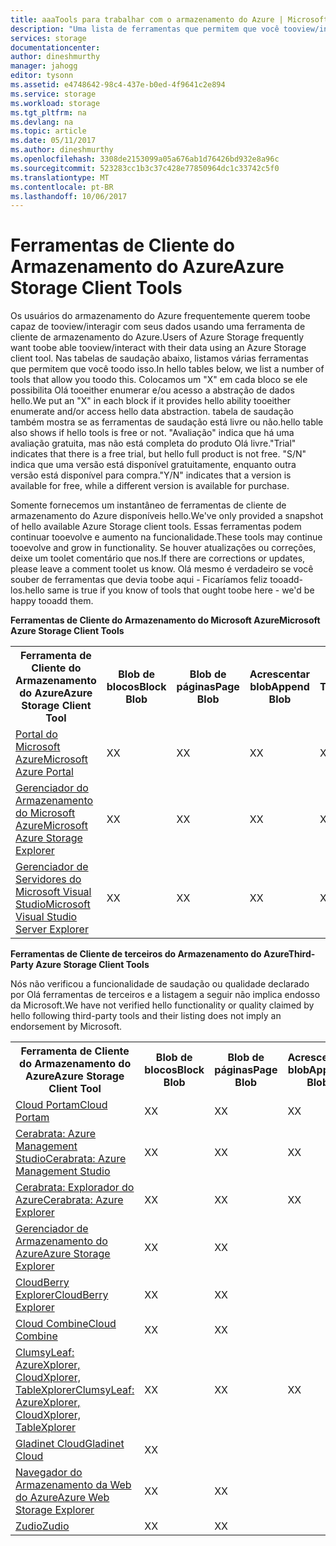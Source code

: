 ```yaml
---
title: aaaTools para trabalhar com o armazenamento do Azure | Microsoft Docs
description: "Uma lista de ferramentas que permitem que você tooview/interagir com os dados de armazenamento do Azure."
services: storage
documentationcenter: 
author: dineshmurthy
manager: jahogg
editor: tysonn
ms.assetid: e4748642-98c4-437e-b0ed-4f9641c2e894
ms.service: storage
ms.workload: storage
ms.tgt_pltfrm: na
ms.devlang: na
ms.topic: article
ms.date: 05/11/2017
ms.author: dineshmurthy
ms.openlocfilehash: 3308de2153099a05a676ab1d76426bd932e8a96c
ms.sourcegitcommit: 523283cc1b3c37c428e77850964dc1c33742c5f0
ms.translationtype: MT
ms.contentlocale: pt-BR
ms.lasthandoff: 10/06/2017
---
```

# <a name="azure-storage-client-tools"></a><span data-ttu-id="be4cc-103">Ferramentas de Cliente do Armazenamento do Azure</span><span class="sxs-lookup"><span data-stu-id="be4cc-103">Azure Storage Client Tools</span></span>
<span data-ttu-id="be4cc-104">Os usuários do armazenamento do Azure frequentemente querem toobe capaz de tooview/interagir com seus dados usando uma ferramenta de cliente de armazenamento do Azure.</span><span class="sxs-lookup"><span data-stu-id="be4cc-104">Users of Azure Storage frequently want toobe able tooview/interact with their data using an Azure Storage client tool.</span></span> <span data-ttu-id="be4cc-105">Nas tabelas de saudação abaixo, listamos várias ferramentas que permitem que você toodo isso.</span><span class="sxs-lookup"><span data-stu-id="be4cc-105">In hello tables below, we list a number of tools that allow you toodo this.</span></span> <span data-ttu-id="be4cc-106">Colocamos um "X" em cada bloco se ele possibilita Olá tooeither enumerar e/ou acesso a abstração de dados hello.</span><span class="sxs-lookup"><span data-stu-id="be4cc-106">We put an "X" in each block if it provides hello ability tooeither enumerate and/or access hello data abstraction.</span></span> <span data-ttu-id="be4cc-107">tabela de saudação também mostra se as ferramentas de saudação está livre ou não.</span><span class="sxs-lookup"><span data-stu-id="be4cc-107">hello table also shows if hello tools is free or not.</span></span> <span data-ttu-id="be4cc-108">"Avaliação" indica que há uma avaliação gratuita, mas não está completa do produto Olá livre.</span><span class="sxs-lookup"><span data-stu-id="be4cc-108">"Trial" indicates that there is a free trial, but hello full product is not free.</span></span> <span data-ttu-id="be4cc-109">"S/N" indica que uma versão está disponível gratuitamente, enquanto outra versão está disponível para compra.</span><span class="sxs-lookup"><span data-stu-id="be4cc-109">"Y/N" indicates that a version is available for free, while a different version is available for purchase.</span></span>

<span data-ttu-id="be4cc-110">Somente fornecemos um instantâneo de ferramentas de cliente de armazenamento do Azure disponíveis hello.</span><span class="sxs-lookup"><span data-stu-id="be4cc-110">We've only provided a snapshot of hello available Azure Storage client tools.</span></span> <span data-ttu-id="be4cc-111">Essas ferramentas podem continuar tooevolve e aumento na funcionalidade.</span><span class="sxs-lookup"><span data-stu-id="be4cc-111">These tools may continue tooevolve and grow in functionality.</span></span> <span data-ttu-id="be4cc-112">Se houver atualizações ou correções, deixe um toolet comentário que nos.</span><span class="sxs-lookup"><span data-stu-id="be4cc-112">If there are corrections or updates, please leave a comment toolet us know.</span></span> <span data-ttu-id="be4cc-113">Olá mesmo é verdadeiro se você souber de ferramentas que devia toobe aqui - Ficaríamos feliz tooadd-los.</span><span class="sxs-lookup"><span data-stu-id="be4cc-113">hello same is true if you know of tools that ought toobe here - we'd be happy tooadd them.</span></span>

<span data-ttu-id="be4cc-114">**Ferramentas de Cliente do Armazenamento do Microsoft Azure**</span><span class="sxs-lookup"><span data-stu-id="be4cc-114">**Microsoft Azure Storage Client Tools**</span></span>

<table>
  <tr>
    <th rowspan="2"><span data-ttu-id="be4cc-115">Ferramenta de Cliente do Armazenamento do Azure</span><span class="sxs-lookup"><span data-stu-id="be4cc-115">Azure Storage Client Tool</span></span></th>
    <th rowspan="2"><span data-ttu-id="be4cc-116">Blob de blocos</span><span class="sxs-lookup"><span data-stu-id="be4cc-116">Block Blob</span></span></th>
    <th rowspan="2"><span data-ttu-id="be4cc-117">Blob de páginas</span><span class="sxs-lookup"><span data-stu-id="be4cc-117">Page Blob</span></span></th>
    <th rowspan="2"><span data-ttu-id="be4cc-118">Acrescentar blob</span><span class="sxs-lookup"><span data-stu-id="be4cc-118">Append Blob</span></span></th>
    <th rowspan="2"><span data-ttu-id="be4cc-119">Tabelas</span><span class="sxs-lookup"><span data-stu-id="be4cc-119">Tables</span></span></th>
    <th rowspan="2"><span data-ttu-id="be4cc-120">Filas</span><span class="sxs-lookup"><span data-stu-id="be4cc-120">Queues</span></span></th>
    <th rowspan="2"><span data-ttu-id="be4cc-121">Arquivos</span><span class="sxs-lookup"><span data-stu-id="be4cc-121">Files</span></span></th>
    <th rowspan="2"><span data-ttu-id="be4cc-122">Grátis</span><span class="sxs-lookup"><span data-stu-id="be4cc-122">Free</span></span></th>
    <th colspan="4"><span data-ttu-id="be4cc-123">Plataforma</span><span class="sxs-lookup"><span data-stu-id="be4cc-123">Platform</span></span></th>
  </tr>
  <tr>
    <td><span data-ttu-id="be4cc-124">Web</span><span class="sxs-lookup"><span data-stu-id="be4cc-124">Web</span></span></td>
    <td><span data-ttu-id="be4cc-125">Windows</span><span class="sxs-lookup"><span data-stu-id="be4cc-125">Windows</span></span></td>
    <td><span data-ttu-id="be4cc-126">OSX</span><span class="sxs-lookup"><span data-stu-id="be4cc-126">OSX</span></span></td>
    <td><span data-ttu-id="be4cc-127">Linux</span><span class="sxs-lookup"><span data-stu-id="be4cc-127">Linux</span></span></td>
  </tr>
  <tr>
    <td><span data-ttu-id="be4cc-128"><a href="https://azure.microsoft.com/features/azure-portal/">Portal do Microsoft Azure</a></span><span class="sxs-lookup"><span data-stu-id="be4cc-128"><a href="https://azure.microsoft.com/features/azure-portal/">Microsoft Azure Portal</a></span></span></td>
    <td><span data-ttu-id="be4cc-129">X</span><span class="sxs-lookup"><span data-stu-id="be4cc-129">X</span></span></td>
    <td><span data-ttu-id="be4cc-130">X</span><span class="sxs-lookup"><span data-stu-id="be4cc-130">X</span></span></td>
    <td><span data-ttu-id="be4cc-131">X</span><span class="sxs-lookup"><span data-stu-id="be4cc-131">X</span></span></td>
    <td><span data-ttu-id="be4cc-132">X</span><span class="sxs-lookup"><span data-stu-id="be4cc-132">X</span></span></td>
    <td><span data-ttu-id="be4cc-133">X</span><span class="sxs-lookup"><span data-stu-id="be4cc-133">X</span></span></td>
    <td><span data-ttu-id="be4cc-134">X</span><span class="sxs-lookup"><span data-stu-id="be4cc-134">X</span></span></td>
    <td><span data-ttu-id="be4cc-135">S</span><span class="sxs-lookup"><span data-stu-id="be4cc-135">Y</span></span></td>
    <td><span data-ttu-id="be4cc-136">X</span><span class="sxs-lookup"><span data-stu-id="be4cc-136">X</span></span></td>
    <td></td>
    <td></td>
    <td></td>
  </tr>
  <tr>
    <td><span data-ttu-id="be4cc-137"><a href="http://storageexplorer.com/">Gerenciador do Armazenamento do Microsoft Azure</a></span><span class="sxs-lookup"><span data-stu-id="be4cc-137"><a href="http://storageexplorer.com/">Microsoft Azure Storage Explorer</a></span></span></td>
    <td><span data-ttu-id="be4cc-138">X</span><span class="sxs-lookup"><span data-stu-id="be4cc-138">X</span></span></td>
    <td><span data-ttu-id="be4cc-139">X</span><span class="sxs-lookup"><span data-stu-id="be4cc-139">X</span></span></td>
    <td><span data-ttu-id="be4cc-140">X</span><span class="sxs-lookup"><span data-stu-id="be4cc-140">X</span></span></td>
    <td><span data-ttu-id="be4cc-141">X</span><span class="sxs-lookup"><span data-stu-id="be4cc-141">X</span></span></td>
    <td><span data-ttu-id="be4cc-142">X</span><span class="sxs-lookup"><span data-stu-id="be4cc-142">X</span></span></td>
    <td><span data-ttu-id="be4cc-143">X</span><span class="sxs-lookup"><span data-stu-id="be4cc-143">X</span></span></td>
    <td><span data-ttu-id="be4cc-144">S</span><span class="sxs-lookup"><span data-stu-id="be4cc-144">Y</span></span></td>
    <td></td>
    <td><span data-ttu-id="be4cc-145">X</span><span class="sxs-lookup"><span data-stu-id="be4cc-145">X</span></span></td>
    <td><span data-ttu-id="be4cc-146">X</span><span class="sxs-lookup"><span data-stu-id="be4cc-146">X</span></span></td>
    <td><span data-ttu-id="be4cc-147">X</span><span class="sxs-lookup"><span data-stu-id="be4cc-147">X</span></span></td>
  </tr>
  <tr>
    <td><span data-ttu-id="be4cc-148"><a href="https://www.visualstudio.com/features/azure-tools-vs.aspx">Gerenciador de Servidores do Microsoft Visual Studio</a></span><span class="sxs-lookup"><span data-stu-id="be4cc-148"><a href="https://www.visualstudio.com/features/azure-tools-vs.aspx">Microsoft Visual Studio Server Explorer</a></span></span></td>
    <td><span data-ttu-id="be4cc-149">X</span><span class="sxs-lookup"><span data-stu-id="be4cc-149">X</span></span></td>
    <td><span data-ttu-id="be4cc-150">X</span><span class="sxs-lookup"><span data-stu-id="be4cc-150">X</span></span></td>
    <td><span data-ttu-id="be4cc-151">X</span><span class="sxs-lookup"><span data-stu-id="be4cc-151">X</span></span></td>
    <td><span data-ttu-id="be4cc-152">X</span><span class="sxs-lookup"><span data-stu-id="be4cc-152">X</span></span></td>
    <td><span data-ttu-id="be4cc-153">X</span><span class="sxs-lookup"><span data-stu-id="be4cc-153">X</span></span></td>
    <td></td>
    <td><span data-ttu-id="be4cc-154">S</span><span class="sxs-lookup"><span data-stu-id="be4cc-154">Y</span></span></td>
    <td></td>
    <td><span data-ttu-id="be4cc-155">X</span><span class="sxs-lookup"><span data-stu-id="be4cc-155">X</span></span></td>
    <td></td>
    <td></td>
  </tr>
</table>

<span data-ttu-id="be4cc-156">**Ferramentas de Cliente de terceiros do Armazenamento do Azure**</span><span class="sxs-lookup"><span data-stu-id="be4cc-156">**Third-Party Azure Storage Client Tools**</span></span>

<span data-ttu-id="be4cc-157">Nós não verificou a funcionalidade de saudação ou qualidade declarado por Olá ferramentas de terceiros e a listagem a seguir não implica endosso da Microsoft.</span><span class="sxs-lookup"><span data-stu-id="be4cc-157">We have not verified hello functionality or quality claimed by hello following third-party tools and their listing does not imply an endorsement by Microsoft.</span></span>

<table>
  <tr>
    <th rowspan="2"><span data-ttu-id="be4cc-158">Ferramenta de Cliente do Armazenamento do Azure</span><span class="sxs-lookup"><span data-stu-id="be4cc-158">Azure Storage Client Tool</span></span></th>
    <th rowspan="2"><span data-ttu-id="be4cc-159">Blob de blocos</span><span class="sxs-lookup"><span data-stu-id="be4cc-159">Block Blob</span></span></th>
    <th rowspan="2"><span data-ttu-id="be4cc-160">Blob de páginas</span><span class="sxs-lookup"><span data-stu-id="be4cc-160">Page Blob</span></span></th>
    <th rowspan="2"><span data-ttu-id="be4cc-161">Acrescentar blob</span><span class="sxs-lookup"><span data-stu-id="be4cc-161">Append Blob</span></span></th>
    <th rowspan="2"><span data-ttu-id="be4cc-162">Tabelas</span><span class="sxs-lookup"><span data-stu-id="be4cc-162">Tables</span></span></th>
    <th rowspan="2"><span data-ttu-id="be4cc-163">Filas</span><span class="sxs-lookup"><span data-stu-id="be4cc-163">Queues</span></span></th>
    <th rowspan="2"><span data-ttu-id="be4cc-164">Arquivos</span><span class="sxs-lookup"><span data-stu-id="be4cc-164">Files</span></span></th>
    <th rowspan="2"><span data-ttu-id="be4cc-165">Grátis</span><span class="sxs-lookup"><span data-stu-id="be4cc-165">Free</span></span></th>
    <th colspan="4"><span data-ttu-id="be4cc-166">Plataforma</span><span class="sxs-lookup"><span data-stu-id="be4cc-166">Platform</span></span></th>
  </tr>
  <tr>
    <td><span data-ttu-id="be4cc-167">Web</span><span class="sxs-lookup"><span data-stu-id="be4cc-167">Web</span></span></td>
    <td><span data-ttu-id="be4cc-168">Windows</span><span class="sxs-lookup"><span data-stu-id="be4cc-168">Windows</span></span></td>
    <td><span data-ttu-id="be4cc-169">OSX</span><span class="sxs-lookup"><span data-stu-id="be4cc-169">OSX</span></span></td>
    <td><span data-ttu-id="be4cc-170">Linux</span><span class="sxs-lookup"><span data-stu-id="be4cc-170">Linux</span></span></td>
  </tr>
  <tr>
    <td><span data-ttu-id="be4cc-171"><a href="http://www.cloudportam.com/">Cloud Portam</a></span><span class="sxs-lookup"><span data-stu-id="be4cc-171"><a href="http://www.cloudportam.com/">Cloud Portam</a></span></span></td>
    <td><span data-ttu-id="be4cc-172">X</span><span class="sxs-lookup"><span data-stu-id="be4cc-172">X</span></span></td>
    <td><span data-ttu-id="be4cc-173">X</span><span class="sxs-lookup"><span data-stu-id="be4cc-173">X</span></span></td>
    <td><span data-ttu-id="be4cc-174">X</span><span class="sxs-lookup"><span data-stu-id="be4cc-174">X</span></span></td>
    <td><span data-ttu-id="be4cc-175">X</span><span class="sxs-lookup"><span data-stu-id="be4cc-175">X</span></span></td>
    <td><span data-ttu-id="be4cc-176">X</span><span class="sxs-lookup"><span data-stu-id="be4cc-176">X</span></span></td>
    <td><span data-ttu-id="be4cc-177">X</span><span class="sxs-lookup"><span data-stu-id="be4cc-177">X</span></span></td>
    <td><span data-ttu-id="be4cc-178">Avaliação</span><span class="sxs-lookup"><span data-stu-id="be4cc-178">Trial</span></span></td>
    <td><span data-ttu-id="be4cc-179">X</span><span class="sxs-lookup"><span data-stu-id="be4cc-179">X</span></span></td>
    <td></td>
    <td></td>
    <td></td>
  </tr>
  <tr>
    <td><span data-ttu-id="be4cc-180"><a href="http://www.cerebrata.com/products/azure-management-studio/introduction">Cerabrata: Azure Management Studio</a></span><span class="sxs-lookup"><span data-stu-id="be4cc-180"><a href="http://www.cerebrata.com/products/azure-management-studio/introduction">Cerabrata: Azure Management Studio</a></span></span></td>
    <td><span data-ttu-id="be4cc-181">X</span><span class="sxs-lookup"><span data-stu-id="be4cc-181">X</span></span></td>
    <td><span data-ttu-id="be4cc-182">X</span><span class="sxs-lookup"><span data-stu-id="be4cc-182">X</span></span></td>
    <td><span data-ttu-id="be4cc-183">X</span><span class="sxs-lookup"><span data-stu-id="be4cc-183">X</span></span></td>
    <td><span data-ttu-id="be4cc-184">X</span><span class="sxs-lookup"><span data-stu-id="be4cc-184">X</span></span></td>
    <td><span data-ttu-id="be4cc-185">X</span><span class="sxs-lookup"><span data-stu-id="be4cc-185">X</span></span></td>
    <td><span data-ttu-id="be4cc-186">X</span><span class="sxs-lookup"><span data-stu-id="be4cc-186">X</span></span></td>
    <td><span data-ttu-id="be4cc-187">Avaliação</span><span class="sxs-lookup"><span data-stu-id="be4cc-187">Trial</span></span></td>
    <td></td>
    <td><span data-ttu-id="be4cc-188">X</span><span class="sxs-lookup"><span data-stu-id="be4cc-188">X</span></span></td>
    <td></td>
    <td></td>
  </tr>
  <tr>
    <td><span data-ttu-id="be4cc-189"><a href="http://www.cerebrata.com/products/azure-explorer/introduction">Cerabrata: Explorador do Azure</a></span><span class="sxs-lookup"><span data-stu-id="be4cc-189"><a href="http://www.cerebrata.com/products/azure-explorer/introduction">Cerabrata: Azure Explorer</a></span></span></td>
    <td><span data-ttu-id="be4cc-190">X</span><span class="sxs-lookup"><span data-stu-id="be4cc-190">X</span></span></td>
    <td><span data-ttu-id="be4cc-191">X</span><span class="sxs-lookup"><span data-stu-id="be4cc-191">X</span></span></td>
    <td><span data-ttu-id="be4cc-192">X</span><span class="sxs-lookup"><span data-stu-id="be4cc-192">X</span></span></td>
    <td></td>
    <td></td>
    <td><span data-ttu-id="be4cc-193">X</span><span class="sxs-lookup"><span data-stu-id="be4cc-193">X</span></span></td>
    <td><span data-ttu-id="be4cc-194">S</span><span class="sxs-lookup"><span data-stu-id="be4cc-194">Y</span></span></td>
    <td></td>
    <td><span data-ttu-id="be4cc-195">X</span><span class="sxs-lookup"><span data-stu-id="be4cc-195">X</span></span></td>
    <td></td>
    <td></td>
  </tr>
  <tr>
    <td><span data-ttu-id="be4cc-196"><a href="https://github.com/sebagomez/azurestorageexplorer">Gerenciador de Armazenamento do Azure</a></span><span class="sxs-lookup"><span data-stu-id="be4cc-196"><a href="https://github.com/sebagomez/azurestorageexplorer">Azure Storage Explorer</a></span></span></td>
    <td><span data-ttu-id="be4cc-197">X</span><span class="sxs-lookup"><span data-stu-id="be4cc-197">X</span></span></td>
    <td><span data-ttu-id="be4cc-198">X</span><span class="sxs-lookup"><span data-stu-id="be4cc-198">X</span></span></td>
    <td></td>
    <td><span data-ttu-id="be4cc-199">X</span><span class="sxs-lookup"><span data-stu-id="be4cc-199">X</span></span></td>
    <td><span data-ttu-id="be4cc-200">X</span><span class="sxs-lookup"><span data-stu-id="be4cc-200">X</span></span></td>
    <td></td>
    <td><span data-ttu-id="be4cc-201">S</span><span class="sxs-lookup"><span data-stu-id="be4cc-201">Y</span></span></td>
    <td></td>
    <td><span data-ttu-id="be4cc-202">X</span><span class="sxs-lookup"><span data-stu-id="be4cc-202">X</span></span></td>
    <td></td>
    <td></td>
  </tr>
  <tr>
    <td><span data-ttu-id="be4cc-203"><a href="http://www.cloudberrylab.com/free-microsoft-azure-explorer.aspx">CloudBerry Explorer</a></span><span class="sxs-lookup"><span data-stu-id="be4cc-203"><a href="http://www.cloudberrylab.com/free-microsoft-azure-explorer.aspx">CloudBerry Explorer</a></span></span></td>
    <td><span data-ttu-id="be4cc-204">X</span><span class="sxs-lookup"><span data-stu-id="be4cc-204">X</span></span></td>
    <td><span data-ttu-id="be4cc-205">X</span><span class="sxs-lookup"><span data-stu-id="be4cc-205">X</span></span></td>
    <td></td>
    <td></td>
    <td></td>
    <td><span data-ttu-id="be4cc-206">X</span><span class="sxs-lookup"><span data-stu-id="be4cc-206">X</span></span></td>
    <td><span data-ttu-id="be4cc-207">S/N</span><span class="sxs-lookup"><span data-stu-id="be4cc-207">Y/N</span></span></td>
    <td></td>
    <td><span data-ttu-id="be4cc-208">X</span><span class="sxs-lookup"><span data-stu-id="be4cc-208">X</span></span></td>
    <td></td>
    <td></td>
  </tr>
  <tr>
    <td><span data-ttu-id="be4cc-209"><a href="http://www.gapotchenko.com/cloudcombine">Cloud Combine</a></span><span class="sxs-lookup"><span data-stu-id="be4cc-209"><a href="http://www.gapotchenko.com/cloudcombine">Cloud Combine</a></span></span></td>
    <td><span data-ttu-id="be4cc-210">X</span><span class="sxs-lookup"><span data-stu-id="be4cc-210">X</span></span></td>
    <td><span data-ttu-id="be4cc-211">X</span><span class="sxs-lookup"><span data-stu-id="be4cc-211">X</span></span></td>
    <td></td>
    <td><span data-ttu-id="be4cc-212">X</span><span class="sxs-lookup"><span data-stu-id="be4cc-212">X</span></span></td>
    <td><span data-ttu-id="be4cc-213">X</span><span class="sxs-lookup"><span data-stu-id="be4cc-213">X</span></span></td>
    <td></td>
    <td><span data-ttu-id="be4cc-214">Avaliação</span><span class="sxs-lookup"><span data-stu-id="be4cc-214">Trial</span></span></td>
    <td></td>
    <td><span data-ttu-id="be4cc-215">X</span><span class="sxs-lookup"><span data-stu-id="be4cc-215">X</span></span></td>
    <td></td>
    <td></td>
  </tr>
  <tr>
    <td><span data-ttu-id="be4cc-216"><a href="http://clumsyleaf.com">ClumsyLeaf: AzureXplorer, CloudXplorer, TableXplorer</a></span><span class="sxs-lookup"><span data-stu-id="be4cc-216"><a href="http://clumsyleaf.com">ClumsyLeaf: AzureXplorer, CloudXplorer, TableXplorer</a></span></span></td>
    <td><span data-ttu-id="be4cc-217">X</span><span class="sxs-lookup"><span data-stu-id="be4cc-217">X</span></span></td>
    <td><span data-ttu-id="be4cc-218">X</span><span class="sxs-lookup"><span data-stu-id="be4cc-218">X</span></span></td>
    <td><span data-ttu-id="be4cc-219">X</span><span class="sxs-lookup"><span data-stu-id="be4cc-219">X</span></span></td>
    <td><span data-ttu-id="be4cc-220">X</span><span class="sxs-lookup"><span data-stu-id="be4cc-220">X</span></span></td>
    <td><span data-ttu-id="be4cc-221">X</span><span class="sxs-lookup"><span data-stu-id="be4cc-221">X</span></span></td>
    <td><span data-ttu-id="be4cc-222">X</span><span class="sxs-lookup"><span data-stu-id="be4cc-222">X</span></span></td>
    <td><span data-ttu-id="be4cc-223">S</span><span class="sxs-lookup"><span data-stu-id="be4cc-223">Y</span></span></td>
    <td></td>
    <td><span data-ttu-id="be4cc-224">X</span><span class="sxs-lookup"><span data-stu-id="be4cc-224">X</span></span></td>
    <td></td>
    <td></td>
  </tr>
  <tr>
    <td><span data-ttu-id="be4cc-225"><a href="http://www.gladinet.com/Azure-Storage/index.htm">Gladinet Cloud</a></span><span class="sxs-lookup"><span data-stu-id="be4cc-225"><a href="http://www.gladinet.com/Azure-Storage/index.htm">Gladinet Cloud</a></span></span></td>
    <td><span data-ttu-id="be4cc-226">X</span><span class="sxs-lookup"><span data-stu-id="be4cc-226">X</span></span></td>
    <td></td>
    <td></td>
    <td></td>
    <td></td>
    <td></td>
    <td><span data-ttu-id="be4cc-227">Avaliação</span><span class="sxs-lookup"><span data-stu-id="be4cc-227">Trial</span></span></td>
    <td></td>
    <td><span data-ttu-id="be4cc-228">X</span><span class="sxs-lookup"><span data-stu-id="be4cc-228">X</span></span></td>
    <td></td>
    <td></td>
  </tr>
  <tr>
    <td><span data-ttu-id="be4cc-229"><a href="http://storageexplorer.codeplex.com/">Navegador do Armazenamento da Web do Azure</a></span><span class="sxs-lookup"><span data-stu-id="be4cc-229"><a href="http://storageexplorer.codeplex.com/">Azure Web Storage Explorer</a></span></span></td>
    <td><span data-ttu-id="be4cc-230">X</span><span class="sxs-lookup"><span data-stu-id="be4cc-230">X</span></span></td>
    <td><span data-ttu-id="be4cc-231">X</span><span class="sxs-lookup"><span data-stu-id="be4cc-231">X</span></span></td>
    <td></td>
    <td><span data-ttu-id="be4cc-232">X</span><span class="sxs-lookup"><span data-stu-id="be4cc-232">X</span></span></td>
    <td><span data-ttu-id="be4cc-233">X</span><span class="sxs-lookup"><span data-stu-id="be4cc-233">X</span></span></td>
    <td></td>
    <td><span data-ttu-id="be4cc-234">S</span><span class="sxs-lookup"><span data-stu-id="be4cc-234">Y</span></span></td>
    <td><span data-ttu-id="be4cc-235">X</span><span class="sxs-lookup"><span data-stu-id="be4cc-235">X</span></span></td>
    <td></td>
    <td></td>
    <td></td>
  </tr>
  <tr>
    <td><span data-ttu-id="be4cc-236"><a href="https://zudio.co/">Zudio</a></span><span class="sxs-lookup"><span data-stu-id="be4cc-236"><a href="https://zudio.co/">Zudio</a></span></span></td>
    <td><span data-ttu-id="be4cc-237">X</span><span class="sxs-lookup"><span data-stu-id="be4cc-237">X</span></span></td>
    <td><span data-ttu-id="be4cc-238">X</span><span class="sxs-lookup"><span data-stu-id="be4cc-238">X</span></span></td>
    <td></td>
    <td><span data-ttu-id="be4cc-239">X</span><span class="sxs-lookup"><span data-stu-id="be4cc-239">X</span></span></td>
    <td><span data-ttu-id="be4cc-240">X</span><span class="sxs-lookup"><span data-stu-id="be4cc-240">X</span></span></td>
    <td><span data-ttu-id="be4cc-241">X</span><span class="sxs-lookup"><span data-stu-id="be4cc-241">X</span></span></td>
    <td><span data-ttu-id="be4cc-242">Avaliação</span><span class="sxs-lookup"><span data-stu-id="be4cc-242">Trial</span></span></td>
    <td><span data-ttu-id="be4cc-243">X</span><span class="sxs-lookup"><span data-stu-id="be4cc-243">X</span></span></td>
    <td></td>
    <td></td>
    <td></td>
  </tr>
</table>

